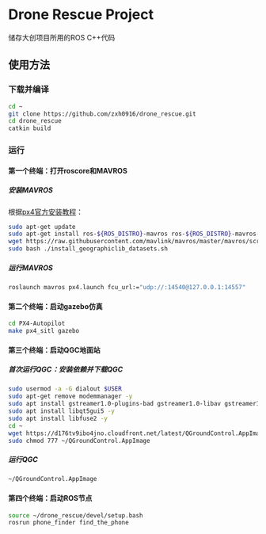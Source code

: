 # Drone Rescue Project
储存大创项目所用的ROS C++代码

## 使用方法
### 下载并编译
```bash
cd ~
git clone https://github.com/zxh0916/drone_rescue.git
cd drone_rescue
catkin build
```
### 运行
#### 第一个终端：打开roscore和MAVROS
##### 安装MAVROS
根据[px4官方安装教程](https://docs.px4.io/main/en/ros/mavros_installation.html)：
```bash
sudo apt-get update
sudo apt-get install ros-${ROS_DISTRO}-mavros ros-${ROS_DISTRO}-mavros-extras ros-${ROS_DISTRO}-mavros-msgs
wget https://raw.githubusercontent.com/mavlink/mavros/master/mavros/scripts/install_geographiclib_datasets.sh
sudo bash ./install_geographiclib_datasets.sh
```
##### 运行MAVROS
```bash
roslaunch mavros px4.launch fcu_url:="udp://:14540@127.0.0.1:14557"
```
#### 第二个终端：启动gazebo仿真
```bash
cd PX4-Autopilot
make px4_sitl gazebo
```
#### 第三个终端：启动QGC地面站

##### 首次运行QGC：安装依赖并下载QGC
```bash
sudo usermod -a -G dialout $USER
sudo apt-get remove modemmanager -y
sudo apt install gstreamer1.0-plugins-bad gstreamer1.0-libav gstreamer1.0-gl -y
sudo apt install libqt5gui5 -y
sudo apt install libfuse2 -y
cd ~
wget https://d176tv9ibo4jno.cloudfront.net/latest/QGroundControl.AppImage
sudo chmod 777 ~/QGroundControl.AppImage
```
##### 运行QGC
```bash
~/QGroundControl.AppImage
```

#### 第四个终端：启动ROS节点
```bash
source ~/drone_rescue/devel/setup.bash
rosrun phone_finder find_the_phone
```
